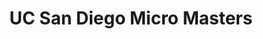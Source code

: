 ---
title: "UC San Diego Micro Masters"
excerpt: "Interested in posts whose titles begin with either Ask HN or Show HN"
collection: portfolio
---